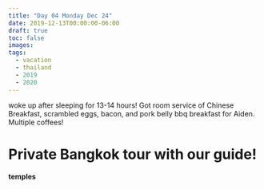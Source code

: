 ```yaml
---
title: "Day 04 Monday Dec 24"
date: 2019-12-13T00:00:00-06:00
draft: true
toc: false
images:
tags: 
  - vacation
  - thailand
  - 2019
  - 2020
---
```


woke up after sleeping for 13-14 hours! Got room service of Chinese Breakfast, scrambled eggs, bacon, and pork belly bbq breakfast for Aiden.  Multiple coffees!

# Private Bangkok tour with our guide!

#### temples


